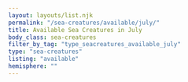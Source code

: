 ```yaml
---
layout: layouts/list.njk
permalink: "/sea-creatures/available/july/"
title: Available Sea Creatures in July
body_class: sea-creatures
filter_by_tag: "type_seacreatures_available_july"
type: "sea-creatures"
listing: "available"
hemisphere: ""
---
```

